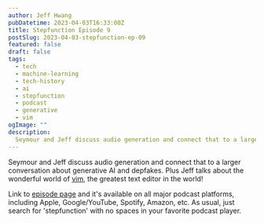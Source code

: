 ```yaml
---
author: Jeff Hwang
pubDatetime: 2023-04-03T16:33:00Z
title: Stepfunction Episode 9 
postSlug: 2023-04-03-stepfunction-ep-09
featured: false
draft: false
tags:
  - tech
  - machine-learning
  - tech-history
  - ai
  - stepfunction
  - podcast
  - generative
  - vim
ogImage: ""
description:
  Seymour and Jeff discuss audio generation and connect that to a larger conversation about generative AI and depfakes. Plus vim!
---
```


Seymour and Jeff discuss audio generation and connect that to a larger conversation about generative AI and depfakes. Plus Jeff talks about the wonderful world of [vim](https://en.wikipedia.org/wiki/Vim_(text_editor)), the greatest text editor in the world!

Link to [episode page](https://www.stepfunction.org/episode-9-have-you-ever-questioned-the-nature-of-your-reality) and it's available on all major podcast platforms, including Apple, Google/YouTube, Spotify, Amazon, etc. As usual, just search for 'stepfunction' with no spaces in your favorite podcast player.

